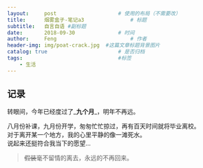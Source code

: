 ```yaml
---
layout:     post   				    # 使用的布局（不需要改）
title:      烟雾盒子-笔记a3 				# 标题
subtitle:   自言自语 #副标题
date:       2018-09-30 				# 时间
author:     Feng 						# 作者
header-img: img/poat-crack.jpg 	#这篇文章标题背景图片
catalog: true 						# 是否归档
tags:								#标签
    - 生活
---
```

## 记录
转眼间，今年已经度过了_**九个月**_，明年不再远。

八月份补课，九月份开学，匆匆忙忙掠过，再有百天时间就将毕业离校。<br>
对于离开某一个地方，我的心里平静的像一滩死水。<br>
说起来还挺符合我当下的愿望...

>~~假装~~毫不留情的离去，永远的不再回来。<br>
